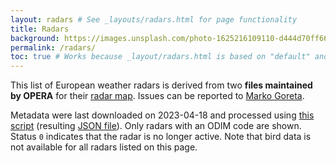 ```yaml
---
layout: radars # See _layouts/radars.html for page functionality
title: Radars
background: https://images.unsplash.com/photo-1625216109110-d444d70ff665?ixlib=rb-1.2.1&ixid=MnwxMjA3fDB8MHxwaG90by1wYWdlfHx8fGVufDB8fHx8&auto=format&fit=crop&w=2000&q=80 # https://unsplash.com/photos/g2fJ7d7eKSM
permalink: /radars/
toc: true # Works because _layout/radars.html is based on "default" and titles have ids
---
```


This list of European weather radars is derived from two **files maintained by OPERA** for their [radar map](https://www.eumetnet.eu/wp-content/themes/aeron-child/observations-programme/current-activities/opera/database/OPERA_Database/index.html). Issues can be reported to [Marko Goreta](mailto:marko.goreta@cirus.dhz.hr).

Metadata were last downloaded on 2023-04-18 and processed using [this script](https://github.com/enram/aloftdata.eu/blob/main/_data/README.md) (resulting [JSON file](https://raw.githubusercontent.com/enram/aloftdata.eu/main/_data/OPERA_RADARS_DB.json)). Only radars with an ODIM code are shown. Status `0` indicates that the radar is no longer active. Note that bird data is not available for all radars listed on this page.
